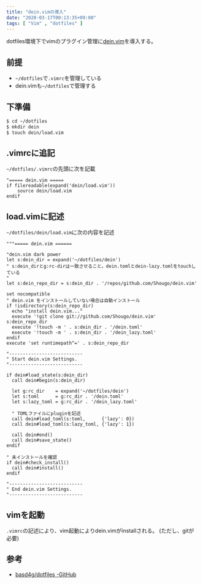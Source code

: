 ```yaml
---
title: "dein.vimの導入"
date: "2020-03-17T00:13:35+09:00"
tags: [ "Vim" , "dotfiles" ]
---
```


dotfiles環境下でvimのプラグイン管理に[dein.vim](https://github.com/Shougo/dein.vim)を導入する。

## 前提

- `~/dotfiles`で`.vimrc`を管理している
- dein.vimも`~/dotfiles`で管理する


## 下準備

```sh
$ cd ~/dotfiles
$ mkdir dein
$ touch dein/load.vim
```

## .vimrcに追記

`~/dotfiles/.vimrc`の先頭に次を記載

```vim:.vimrc
"===== dein.vim =====
if filereadable(expand('dein/load.vim'))
    source dein/load.vim
endif
```

## load.vimに記述
 
`~/dotfiles/dein/load.vim`に次の内容を記述

```vim:~/dotfiles/dein/load.vim
"""===== dein.vim ======

"dein.vim dark power
let s:dein_dir = expand('~/dotfiles/dein')
" s:dein_dirとg:rc-dirは一致させること。dein.tomlとdein-lazy.tomlをtouchしている
"
let s:dein_repo_dir = s:dein_dir . '/repos/github.com/Shougo/dein.vim'

set nocompatible
" dein.vim をインストールしていない場合は自動インストール
if !isdirectory(s:dein_repo_dir)
  echo "install dein.vim..."
  execute '!git clone git://github.com/Shougo/dein.vim' s:dein_repo_dir
  execute '!touch -m ' . s:dein_dir . '/dein.toml'
  execute '!touch -m ' . s:dein_dir . '/dein_lazy.toml'
endif
execute 'set runtimepath^=' . s:dein_repo_dir

"---------------------------
" Start dein.vim Settings.
"---------------------------

if dein#load_state(s:dein_dir)
  call dein#begin(s:dein_dir)

  let g:rc_dir    = expand('~/dotfiles/dein')
  let s:toml      = g:rc_dir . '/dein.toml'
  let s:lazy_toml = g:rc_dir . '/dein_lazy.toml'

  " TOMLファイルにpluginを記述
  call dein#load_toml(s:toml,      {'lazy': 0})
  call dein#load_toml(s:lazy_toml, {'lazy': 1})

  call dein#end()
  call dein#save_state()
endif

" 未インストールを確認
if dein#check_install()
  call dein#install()
endif

"---------------------------
" End dein.vim Settings.
"---------------------------
```

## vimを起動

`.vimrc`の記述により、vim起動によりdein.vimがinstallされる。
(ただし、gitが必要)

## 参考

- [basd4g/dotfiles -GitHub](https://github.com/basd4g/dotfiles)
